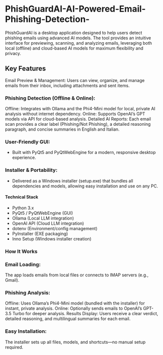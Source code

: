 # PhishGuardAI-AI-Powered-Email-Phishing-Detection-
PhishGuardAI is a desktop application designed to help users detect phishing emails using advanced AI models. The tool provides an intuitive interface for previewing, scanning, and analyzing emails, leveraging both local (offline) and cloud-based AI models for maximum flexibility and privacy.


## Key Features
Email Preview & Management:
Users can view, organize, and manage emails from their inbox, including attachments and sent items.

### Phishing Detection (Offline & Online):

Offline: Integrates with Ollama and the Phi4-Mini model for local, private AI analysis without internet dependency.
Online: Supports OpenAI’s GPT models via API for cloud-based analysis.
Detailed AI Reports:
Each email scan provides a clear label (Phishing/Not Phishing), a detailed reasoning paragraph, and concise summaries in English and Italian.

### User-Friendly GUI:
* Built with PyQt5 and PyQtWebEngine for a modern, responsive desktop experience.

### Installer & Portability:
* Delivered as a Windows installer (setup.exe) that bundles all dependencies and models, allowing easy installation and use on any PC.

#### Technical Stack
* Python 3.x
*  PyQt5 / PyQtWebEngine (GUI)
* Ollama (Local LLM integration)
* OpenAI API (Cloud LLM integration)
* dotenv (Environment/config management)
* PyInstaller (EXE packaging)
* Inno Setup (Windows installer creation)

### How It Works
### Email Loading:
The app loads emails from local files or connects to IMAP servers (e.g., Gmail).

### Phishing Analysis:

Offline: Uses Ollama’s Phi4-Mini model (bundled with the installer) for instant, private analysis.
Online: Optionally sends emails to OpenAI’s GPT-3.5 Turbo for deeper analysis.
Results Display:
Users receive a clear verdict, detailed reasoning, and multilingual summaries for each email.

### Easy Installation:
The installer sets up all files, models, and shortcuts—no manual setup required.

